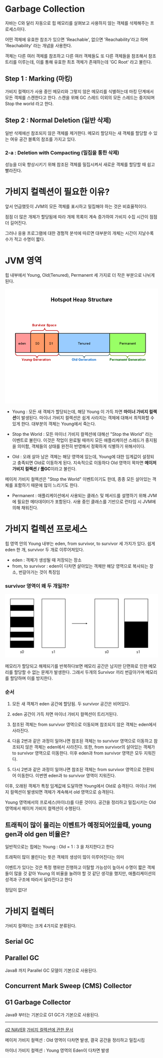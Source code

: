 # Garbage Collection

자바는 C와 달리 자동으로 힙 메모리를 살펴보고 사용하지 않는 객체를 삭제해주는 프로세스이다.

어떤 객체에 유효한 참조가 있으면 'Reachable', 없으면 'Reachability'라고 하며 'Reachability' 라는 개념을 사용한다.

객체는 다른 여러 객체를 참조하고 다른 여러 객체들도 또 다른 객체들을 참조해서 참조트리를 이루는데, 이를 통해 유효한 최초 객체가 존재하는데 'GC Root' 라고 불린다.

## Step 1 : Marking (마킹)

가비지 컬렉터가 사용 중인 메모리와 그렇지 않은 메모리를 식별하는데 마킹 단계에서 모든 객체를 스캔한다고 한다. 스캔을 위해 GC 스레드 이외의 모든 스레드는 중지되며 Stop the world 라고 한다. 

## Step 2 : Normal Deletion (일반 삭제)

일반 삭제에선 참조되지 않은 객체를 제거한다.
메모리 할당자는 새 객체를 할당할 수 있는 여유 공간 블록의 참조를 가지고 있다.

### 2-a : Deletion with Compacting (밀집을 통한 삭제)

성능을 더욱 향상시키기 위해 참조된 객체를 밀집시켜서 새로운 객체를 할당할 때 쉽고 빨라진다.

# 가비지 컬렉션이 필요한 이유?

앞서 언급했듯이 JVM의 모든 객체를 표시하고 밀집해야 하는 것은 비효율적이다.

점점 더 많은 개체가 할당됨에 따라 개체 목록이 계속 증가하여 가비지 수집 시간이 점점 더 길어진다.

그러나 응용 프로그램에 대한 경험적 분석에 따르면 대부분의 개체는 시간이 지날수록 수가 적고 수명이 짧다.

# JVM 영역

힙 내부에서 Young, Old(Tenured), Permanent 세 가지로 더 작은 부분으로 나뉘게 된다.

<img src="https://github.com/Geol2/Today-I-Learned/blob/main/Java/images/young-old-heap.PNG?raw=true">

- Young : 모든 새 객체가 할당되는데, 해당 Young 이 가득 차면 **마이너 가비지 컬렉션**이 발생된다. 마이너 가비지 컬렉션은 쉽게 사라지는 객체에 대해서 최적화할 수 있게 한다. 대부분의 객체는 Young에서 죽는다.

- Stop the World : 모든 마이너 가비지 컬렉션에 대해선 "Stop the World" 라는 이벤트로 불린다. 이것은 작업이 완료될 때까지 모든 애플리케이션 스레드가 중지됨을 의미함, 객체들의 상태를 완전히 반영해서 정확하게 식별하기 위해서이다.

- Old : 오래 살아 남은 객체는 해당 영역에 있는데, Young에 대한 임계값이 설정되고 충족되면 Old로 이동하게 된다. 지속적으로 이동하다 Old 영역이 꽉차면 **메이저 가비지 컬렉션 / 풀GC**이라고 불린다.

메이저 가비지 컬렉션은 "Stop the World" 이벤트이기도 한데, 종종 모든 살아있는 객체를 포함하기 때문에 많이 느리기도 한다.

- Permanent : 애플리케이션에서 사용되는 클래스 및 메서드를 설명하기 위해 JVM에 필요한 메타데이터가 포함된다. 사용 중인 클래스를 기반으로 런타임 시 JVM에 의해 채워진다.

# 가비지 컬렉션 프로세스

힙 영역 안의 Young 내부는 eden, from survivor, to survivor 세 가지가 있다. 쉽게 eden 한 개, survivor 두 개로 이루어져있다.

- eden : 객체가 생성될 때 저장되는 장소
- from, to survivor : eden이 다차면 살아있는 객체만 해당 영역으로 복사되는 장소, 번갈아가는 것이 특징임

### survivor 영역이 왜 두 개일까?

<img src="https://raw.githubusercontent.com/Geol2/Today-I-Learned/main/Java/images/%EB%8B%A8%ED%8E%B8%ED%99%94.png" />

메모리가 할당되고 해제되기를 반복하다보면 메모리 공간은 남지만 단편화로 인한 메모리를 할당할 수 없는 문제가 발생한다. 그래서 두개의 Survivor 끼리 번갈아가며 메모리를 할당하며 이를 방지한다. 

### 순서

1. 모든 새 객체가 eden 공간에 할당됨. 두 survivor 공간은 비어있다.

2. eden 공간이 가득 차면 마이너 가비지 컬렉션이 트리거된다.

3. 참조된 객체는 from survivor 영역으로 이동되며 참조되지 않은 객체는 eden에서 사라진다.

4. 다음 2번과 같은 과정이 일어나면 참조된 객체는 to survivor 영역으로 이동하고 참조되지 않은 객체는 eden에서 사라진다. 또한, from survivor의 살아있는 객체가 to survivor 영역으로 이동한다. 이후 eden과 from survivor 영역은 모두 지워진다.

5. 다시 2번과 같은 과정이 일어나면 참조된 객체는 from survivor 영역으로 전환되어 이동한다. 이번엔 eden과 to survivor 영역이 지워진다.

이후, 오래된 객체가 특정 임계값에 도달하면 Young에서 Old로 승격된다. 마이너 가비지 컬렉션이 발생되면 객체가 계속해서 old 영역으로 승격된다.

Young 영역에서의 프로세스(마이너)를 다룬 것이다. 공간을 정리하고 밀집시키는 Old 영역에서 메이저 가비지 컬렉션이 수행된다.

## 트래픽이 많이 몰리는 이벤트가 예정되어있을때, young gen과 old gen 비율은?

일반적으로는 힙에는 Young : Old = 1 : 3 을 차지한다고 한다

트래픽이 많이 몰린다는 뜻은 객체의 생성이 많이 이루어진다는 의미

이벤트가 있다는 것은 특정 행위만 진행하고 이탈할 가능성이 높아서 수명이 짧은 객체들이 많을 것 같아 Young 의 비율을 늘려야 할 것 같단 생각을 했지만, 애플리케이션의 성격과 구조에 따라서 달라진다고 한다

정답이 없다!

# 가비지 컬렉터

가비지 컬렉터는 크게 4가지로 분류된다.

## Serial GC

## Parallel GC

Java8 까지 Parallel GC 모델이 기본으로 사용된다. 

## Concurrent Mark Sweep (CMS) Collector

## G1 Garbage Collector

Java9 부터는 기본으로 G1 GC가 기본으로 사용된다.

------

[d2 NAVER](https://d2.naver.com/helloworld/329631)
[가비지 컬렉션에 관한 문서](https://www.oracle.com/webfolder/technetwork/tutorials/obe/java/gc01/index.html)

메이저 가비지 컬렉션 : Old 영역이 다차면 발생, 결국 공간을 정리하고 밀집시킴

마이너 가비지 컬렉션 : Young 영역의 Eden이 다차면 발생
